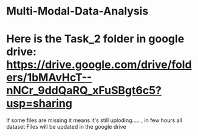 # Multi-Modal-Data-Analysis

# Here is the Task_2 folder in google drive: https://drive.google.com/drive/folders/1bMAvHcT--nNCr_9ddQaRQ_xFuSBgt6c5?usp=sharing

If some files are missing it means it's still uploding..... ,  in few hours all dataset Files will be updated in the google drive
